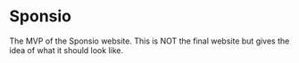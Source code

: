# Sponsio
The MVP of the Sponsio website. This is NOT the final website but gives the idea of what it should look like. 

